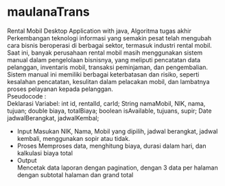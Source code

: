 # maulanaTrans
Rental Mobil Desktop Application with java, Algoritma tugas akhir 
Perkembangan teknologi informasi yang semakin pesat telah mengubah cara bisnis beroperasi di berbagai sektor, termasuk industri rental mobil. Saat ini, banyak perusahaan rental mobil masih menggunakan sistem manual dalam pengelolaan bisnisnya, yang meliputi pencatatan data pelanggan, inventaris mobil, transaksi peminjaman, dan pengembalian. Sistem manual ini memiliki berbagai keterbatasan dan risiko, seperti kesalahan pencatatan, kesulitan dalam pelacakan mobil, dan lambatnya proses pelayanan kepada pelanggan.
</br>
Pseudocode :
</br>
Deklarasi Variabel:
int id, rentalId, carId;
String namaMobil, NIK, nama, tujuan;
double biaya, totalBiaya;
boolean isAvailable, tujuans, supir;
Date jadwalBerangkat, jadwalKembal;
-	Input
Masukan NIK, Nama, Mobil yang dipilih, jadwal berangkat, jadwal kembali, menggunakan sopir atau tidak.
-	Proses
Memproses data, menghitung biaya, durasi dalam hari, dan kalkulasi biaya total
-	Output	
Mencetak data laporan dengan pagination, dengan 3 data per halaman dengan subtotal halaman dan grand total
